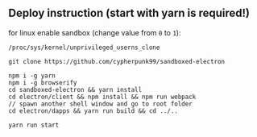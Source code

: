  
## Deploy instruction (start with yarn is required!)

for linux enable sandbox (change value from `0` to `1`):
```
/proc/sys/kernel/unprivileged_userns_clone
```

```
git clone https://github.com/cypherpunk99/sandboxed-electron

npm i -g yarn
npm i -g browserify    
cd sandboxed-electron && yarn install
cd electron/client && npm install && npm run webpack
// spawn another shell window and go to root folder
cd electron/dapps && yarn run build && cd ../..

yarn run start
```

